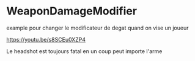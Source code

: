 # WeaponDamageModifier
example pour changer le modificateur de degat quand on vise un joueur

https://youtu.be/s8SCEu0XZP4


Le headshot est toujours fatal en un coup peut importe l'arme

